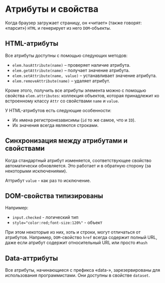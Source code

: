 # Атрибуты и свойства

Когда браузер загружает страницу, он «читает» (также говорят: «парсит») `HTML` и 
генерирует из него `DOM`-объекты. 

## HTML-атрибуты

Все атрибуты доступны с помощью следующих методов:

- `elem.hasAttribute(name)` – проверяет наличие атрибута.
- `elem.getAttribute(name)` – получает значение атрибута.
- `elem.setAttribute(name, value)` – устанавливает значение атрибута.
- `elem.removeAttribute(name)` – удаляет атрибут.

Кроме этого, получить все атрибуты элемента можно с помощью свойства `elem.attributes`: коллекция объектов, 
которая принадлежит ко встроенному классу `Attr` со свойствами `name` и `value`.

У HTML-атрибутов есть следующие особенности:

- Их имена регистронезависимы (`id` то же самое, что и `ID`).
- Их значения всегда являются строками.

## Синхронизация между атрибутами и свойствами

Когда стандартный атрибут изменяется, соответствующее свойство автоматически обновляется. 
Это работает и в обратную сторону (за некоторыми исключениями).

Аттрибут `value` - как раз то исключение.

## DOM-свойства типизированы

Например:

- `input.checked` - логический тип
- `style="color:red;font-size:120%"` - объект

При этом некоторые из них, хоть и строки, могут отличаться от атрибутов. Например, `DOM`-свойство `href` всегда содержит 
полный URL, даже если атрибут содержит относительный URL или просто `#hash`

## Data-аттрибуты

Все атрибуты, начинающиеся с префикса «data-», зарезервированы для использования программистами. 
Они доступны в свойстве `dataset`.

